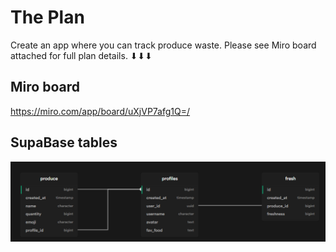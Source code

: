 # The Plan

Create an app where you can track produce waste. Please see Miro board attached for full plan details. ⬇⬇⬇

## Miro board

https://miro.com/app/board/uXjVP7afg1Q=/

## SupaBase tables

![](/assets/supabase.png)
